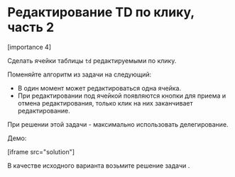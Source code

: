 # Редактирование TD по клику, часть 2

[importance 4]

Сделать ячейки таблицы `td` редактируемыми по клику. 

Поменяйте алгоритм из задачи [](/task/edit-td-click-1) на следующий:
<ul>
<li>В один момент может редактироваться одна ячейка.</li>
<li>При редактировании под ячейкой появляются кнопки для приема и отмена редактирования, только клик на них заканчивает редактирование.</li>
</ul>

При решении этой задачи - максимально использовать делегирование.

Демо:

[iframe src="solution"]

В качестве исходного варианта возьмите решение задачи [](/task/edit-td-click-1). 
